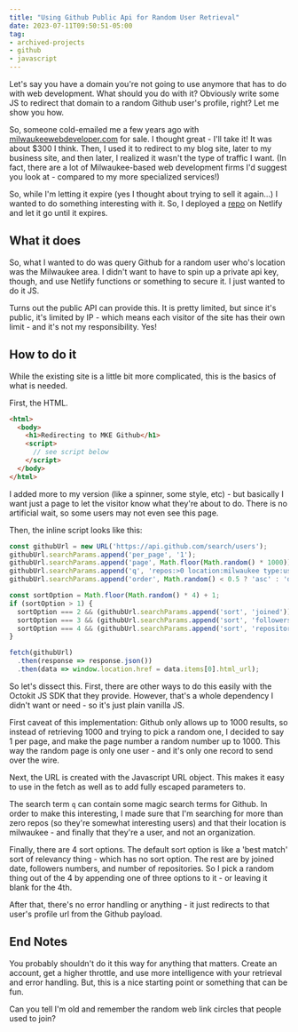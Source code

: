 ```yaml
---
title: "Using Github Public Api for Random User Retrieval"
date: 2023-07-11T09:50:51-05:00
tag:
- archived-projects
- github
- javascript
---
```

Let's say you have a domain you're not going to use anymore that has to do with web development. What should you do with it? Obviously write some JS to redirect that domain to a random Github user's profile, right? Let me show you how.

<!--more-->

So, someone cold-emailed me a few years ago with [milwaukeewebdeveloper.com](https://milwaukeewebdeveloper.com) for sale. I thought great - I'll take it! It was about $300 I think.  Then, I used it to redirect to my blog site, later to my business site, and then later, I realized it wasn't the type of traffic I want. (In fact, there are a lot of Milwaukee-based web development firms I'd suggest you look at - compared to my more specialized services!)

So, while I'm letting it expire (yes I thought about trying to sell it again...) I wanted to do something interesting with it.  So, I deployed a [repo](https://github.com/aaronsaray/milwaukeewebdeveloper.com) on Netlify and let it go until it expires.

## What it does

So, what I wanted to do was query Github for a random user who's location was the Milwaukee area.  I didn't want to have to spin up a private api key, though, and use Netlify functions or something to secure it. I just wanted to do it JS.

Turns out the public API can provide this. It is pretty limited, but since it's public, it's limited by IP - which means each visitor of the site has their own limit - and it's not my responsibility. Yes!

## How to do it

While the existing site is a little bit more complicated, this is the basics of what is needed.

First, the HTML.

```html
<html>
  <body>
    <h1>Redirecting to MKE Github</h1>
    <script>
      // see script below
    </script>
  </body>
</html>
```

I added more to my version (like a spinner, some style, etc) - but basically I want just a page to let the visitor know what they're about to do. There is no artificial wait, so some users may not even see this page.

Then, the inline script looks like this:

```javascript
const githubUrl = new URL('https://api.github.com/search/users');
githubUrl.searchParams.append('per_page', '1');
githubUrl.searchParams.append('page', Math.floor(Math.random() * 1000)) + 1;
githubUrl.searchParams.append('q', 'repos:>0 location:milwaukee type:user');
githubUrl.searchParams.append('order', Math.random() < 0.5 ? 'asc' : 'desc');

const sortOption = Math.floor(Math.random() * 4) + 1;
if (sortOption > 1) {
  sortOption === 2 && (githubUrl.searchParams.append('sort', 'joined'));
  sortOption === 3 && (githubUrl.searchParams.append('sort', 'followers'));
  sortOption === 4 && (githubUrl.searchParams.append('sort', 'repositories'));
}

fetch(githubUrl)
  .then(response => response.json())
  .then(data => window.location.href = data.items[0].html_url);
```

So let's dissect this.  First, there are other ways to do this easily with the Octokit JS SDK that they provide. However, that's a whole dependency I didn't want or need - so it's just plain vanilla JS.

First caveat of this implementation: Github only allows up to 1000 results, so instead of retrieving 1000 and trying to pick a random one, I decided to say 1 per page, and make the page number a random number up to 1000.  This way the random page is only one user - and it's only one record to send over the wire.

Next, the URL is created with the Javascript URL object. This makes it easy to use in the fetch as well as to add fully escaped parameters to.

The search term `q` can contain some magic search terms for Github.  In order to make this interesting, I made sure that I'm searching for more than zero repos (so they're somewhat interesting users) and that their location is milwaukee - and finally that they're a user, and not an organization.

Finally, there are 4 sort options. The default sort option is like a 'best match' sort of relevancy thing - which has no sort option.  The rest are by joined date, followers numbers, and number of repositories.  So I pick a random thing out of the 4 by appending one of three options to it - or leaving it blank for the 4th.

After that, there's no error handling or anything - it just redirects to that user's profile url from the Github payload.

## End Notes

You probably shouldn't do it this way for anything that matters. Create an account, get a higher throttle, and use more intelligence with your retrieval and error handling. But, this is a nice starting point or something that can be fun.

Can you tell I'm old and remember the random web link circles that people used to join?